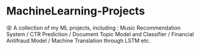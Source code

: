 # MachineLearning-Projects
:dizzy_face: A collection of my ML projects, including : Music Recommendation System / CTR Prediction / Document Topic Model and Classifier / Financial Antifraud Model / Machine Translation through LSTM etc.
